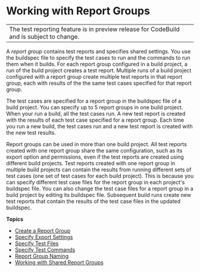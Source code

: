 # Working with Report Groups<a name="test-report-group"></a>


|  | 
| --- |
| The test reporting feature is in preview release for CodeBuild and is subject to change\. | 

A *report group* contains test reports and specifies shared settings\. You use the buildspec file to specify the test cases to run and the commands to run them when it builds\. For each report group configured in a build project, a run of the build project creates a test report\. Multiple runs of a build project configured with a report group create multiple test reports in that report group, each with results of the the same test cases specified for that report group\. 

 The test cases are specified for a report group in the buildspec file of a build project\. You can specify up to 5 report groups in one build project\. When your run a build, all the test cases run\. A new test report is created with the results of each test case specified for a report group\. Each time you run a new build, the test cases run and a new test report is created with the new test results\. 

 Report groups can be used in more than one build project\. All test reports created with one report group share the same configuration, such as its export option and permissions, even if the test reports are created using different build projects\. Test reports created with one report group in multiple build projects can contain the results from running different sets of test cases \(one set of test cases for each build project\)\. This is because you can specify different test case files for the report group in each project's buildspec file\. You can also change the test case files for a report group in a build project by editing its buildspec file\. Subsequent build runs create new test reports that contain the results of the test case files in the updated buildspec\. 

**Topics**
+ [Create a Report Group](report-group-create.md)
+ [Specify Export Settings](report-group-export-settings.md)
+ [Specify Test Files](report-group-test-cases.md)
+ [Specify Test Commands](report-group-test-case-commands.md)
+ [Report Group Naming](test-report-group-naming.md)
+ [Working with Shared Report Groups](report-groups-sharing.md)